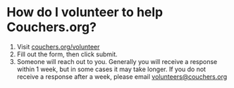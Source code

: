 # How do I volunteer to help Couchers.org?

1. Visit [couchers.org/volunteer](https://couchers.org/volunteer)
2. Fill out the form, then click submit.
3. Someone will reach out to you. Generally you will receive a response within 1 week, but in some cases it may take longer. If you do not receive a response after a week, please email [volunteers@couchers.org](mailto:volunteers@couchers.org)
